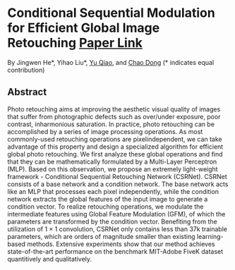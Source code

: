 # Conditional Sequential Modulation for Efficient Global Image Retouching [Paper Link](http://www.ecva.net/papers/eccv_2020/papers_ECCV/papers/123580664.pdf)
By Jingwen He*, Yihao Liu*, [Yu Qiao](http://mmlab.siat.ac.cn/yuqiao/), and [Chao Dong](https://scholar.google.com.hk/citations?user=OSDCB0UAAAAJ&hl=en) (* indicates equal contribution)


## Abstract

Photo retouching aims at improving the aesthetic visual quality of images that suffer from photographic defects such as over/under exposure, poor contrast, inharmonious saturation. In practice, photo retouching can be accomplished by a series of image processing operations. As most commonly-used retouching operations are pixelindependent, we can take advantage of this property and design a specialized algorithm for efficient global photo retouching. We first analyze these global operations and find that they can be mathematically formulated by a Multi-Layer Perceptron (MLP). Based on this observation, we propose an extremely light-weight framework - Conditional Sequential Retouching Network (CSRNet). CSRNet consists of a base network and a condition network. The base network acts like an MLP that processes each pixel independently, while the condition network extracts the global features of the input image to generate a condition vector. To realize retouching operations, we modulate the intermediate features using Global Feature
Modulation (GFM), of which the parameters are transformed by the condition vector. Benefiting from the utilization of 1 × 1 convolution, CSRNet only contains less than 37k trainable parameters, which are orders of magnitude smaller than existing learning-based methods. Extensive experiments show that our method achieves state-of-the-art performance on the benchmark MIT-Adobe FiveK dataset quantitively and qualitatively.
